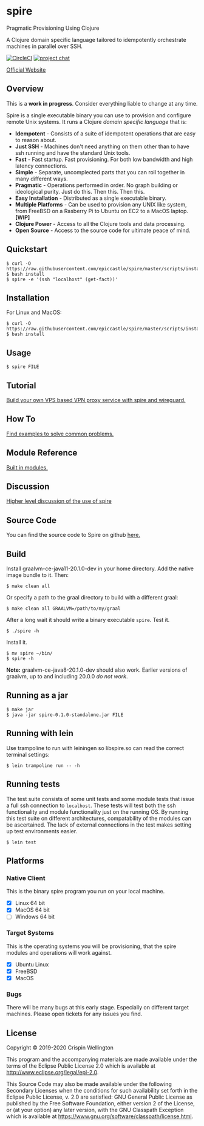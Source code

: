 # spire

Pragmatic Provisioning Using Clojure

A Clojure domain specific language tailored to idempotently orchestrate machines in parallel over SSH.

[![CircleCI](https://circleci.com/gh/epiccastle/spire/tree/master.svg?style=shield)](https://circleci.com/gh/epiccastle/spire/tree/master)
[![project chat](https://img.shields.io/badge/slack-join_chat-brightgreen.svg)](https://app.slack.com/client/T03RZGPFR/CUHG31VR6)


[Official Website](https://epiccastle.io/spire/)

## Overview

This is a **work in progress**. Consider everything liable to change at any time.

Spire is a single executable binary you can use to provision and configure remote Unix systems. It runs a Clojure _domain specific language_ that is:

* **Idempotent** - Consists of a suite of idempotent operations that are easy to reason about.
* **Just SSH** - Machines don't need anything on them other than to have ssh running and have the standard Unix tools.
* **Fast** - Fast startup. Fast provisioning. For both low bandwidth and high latency connections.
* **Simple** - Separate, uncomplected parts that you can roll together in many different ways.
* **Pragmatic** - Operations performed in order. No graph building or ideological purity. Just do this. Then this. Then this.
* **Easy Installation** - Distributed as a single executable binary.
* **Multiple Platforms** - Can be used to provision any UNIX like system, from FreeBSD on a Rasberry Pi to Ubuntu on EC2 to a MacOS laptop. **[WIP]**
* **Clojure Power** - Access to all the Clojure tools and data processing.
* **Open Source** - Access to the source code for ultimate peace of mind.

## Quickstart

```shell-session
$ curl -O https://raw.githubusercontent.com/epiccastle/spire/master/scripts/install
$ bash install
$ spire -e '(ssh "localhost" (get-fact))'
```

## Installation

For Linux and MacOS:

```shell-session
$ curl -O https://raw.githubusercontent.com/epiccastle/spire/master/scripts/install
$ bash install
```

## Usage

```shell-session
$ spire FILE
```

## Tutorial

[Build your own VPS based VPN proxy service with spire and wireguard.](doc/tutorial.md)

## How To

[Find examples to solve common problems.](doc/howto.md)

## Module Reference

[Built in modules.](https://epiccastle.io/spire/modules.html)

## Discussion

[Higher level discussion of the use of spire](doc/discussion.md)

## Source Code

You can find the source code to Spire on github [here.](https://github.com/epiccastle/spire)

## Build

Install graalvm-ce-java11-20.1.0-dev in your home directory. Add the native image bundle to it. Then:

```shell-session
$ make clean all
```

Or specify a path to the graal directory to build with a different graal:

```shell-session
$ make clean all GRAALVM=/path/to/my/graal
```

After a long wait it should write a binary executable `spire`. Test it.

```shell-session
$ ./spire -h
```

Install it.

```shell-session
$ mv spire ~/bin/
$ spire -h
```

**Note:**  graalvm-ce-java8-20.1.0-dev should also work. Earlier versions of graalvm, up to and including 20.0.0 *do not work*.

## Running as a jar

```shell-session
$ make jar
$ java -jar spire-0.1.0-standalone.jar FILE
```

## Running with lein

Use trampoline to run with leiningen so libspire.so can read the correct terminal settings:

```shell-session
$ lein trampoline run -- -h
```

## Running tests

The test suite consists of some unit tests and some module tests that issue a full ssh connection to `localhost`. These tests will test both the ssh functionality and module functionality just on the running OS. By running this test suite on different architectures, compatability of the modules can be ascertained. The lack of external connections in the test makes setting up test environments easier.

```shell-session
$ lein test
```

## Platforms

### Native Client

This is the binary spire program you run on your local machine.

* [x] Linux 64 bit
* [x] MacOS 64 bit
* [ ] Windows 64 bit

### Target Systems

This is the operating systems you will be provisioning, that the spire modules and operations will work against.

* [x] Ubuntu Linux
* [x] FreeBSD
* [x] MacOS

### Bugs

There will be many bugs at this early stage. Especially on different target machines. Please open tickets for any issues you find.

## License

Copyright © 2019-2020 Crispin Wellington

This program and the accompanying materials are made available under the
terms of the Eclipse Public License 2.0 which is available at
http://www.eclipse.org/legal/epl-2.0.

This Source Code may also be made available under the following Secondary
Licenses when the conditions for such availability set forth in the Eclipse
Public License, v. 2.0 are satisfied: GNU General Public License as published by
the Free Software Foundation, either version 2 of the License, or (at your
option) any later version, with the GNU Classpath Exception which is available
at https://www.gnu.org/software/classpath/license.html.
